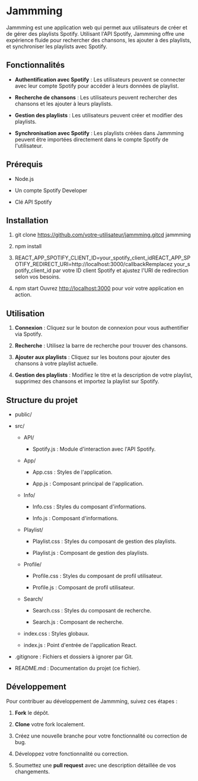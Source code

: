 Jammming
========

Jammming est une application web qui permet aux utilisateurs de créer et de gérer des playlists Spotify. Utilisant l'API Spotify, Jammming offre une expérience fluide pour rechercher des chansons, les ajouter à des playlists, et synchroniser les playlists avec Spotify.

Fonctionnalités
---------------

*   **Authentification avec Spotify** : Les utilisateurs peuvent se connecter avec leur compte Spotify pour accéder à leurs données de playlist.
    
*   **Recherche de chansons** : Les utilisateurs peuvent rechercher des chansons et les ajouter à leurs playlists.
    
*   **Gestion des playlists** : Les utilisateurs peuvent créer et modifier des playlists.
    
*   **Synchronisation avec Spotify** : Les playlists créées dans Jammming peuvent être importées directement dans le compte Spotify de l'utilisateur.
    

Prérequis
---------

*   Node.js
    
*   Un compte Spotify Developer
    
*   Clé API Spotify
    

Installation
------------

1.  git clone https://github.com/votre-utilisateur/jammming.gitcd jammming
    
2. npm install
    
3.  REACT\_APP\_SPOTIFY\_CLIENT\_ID=your\_spotify\_client\_idREACT\_APP\_SPOTIFY\_REDIRECT\_URI=http://localhost:3000/callbackRemplacez your\_spotify\_client\_id par votre ID client Spotify et ajustez l'URI de redirection selon vos besoins.
    
4.  npm start Ouvrez [http://localhost:3000](http://localhost:3000/) pour voir votre application en action.
    

Utilisation
-----------

1.  **Connexion** : Cliquez sur le bouton de connexion pour vous authentifier via Spotify.
    
2.  **Recherche** : Utilisez la barre de recherche pour trouver des chansons.
    
3.  **Ajouter aux playlists** : Cliquez sur les boutons pour ajouter des chansons à votre playlist actuelle.
    
4.  **Gestion des playlists** : Modifiez le titre et la description de votre playlist, supprimez des chansons et importez la playlist sur Spotify.
    

Structure du projet
-------------------

*   public/
    
*   src/
    
    *   API/
        
        *   Spotify.js : Module d'interaction avec l'API Spotify.
            
    *   App/
        
        *   App.css : Styles de l'application.
            
        *   App.js : Composant principal de l'application.
            
    *   Info/
        
        *   Info.css : Styles du composant d'informations.
            
        *   Info.js : Composant d'informations.
            
    *   Playlist/
        
        *   Playlist.css : Styles du composant de gestion des playlists.
            
        *   Playlist.js : Composant de gestion des playlists.
            
    *   Profile/
        
        *   Profile.css : Styles du composant de profil utilisateur.
            
        *   Profile.js : Composant de profil utilisateur.
            
    *   Search/
        
        *   Search.css : Styles du composant de recherche.
            
        *   Search.js : Composant de recherche.
            
    *   index.css : Styles globaux.
        
    *   index.js : Point d'entrée de l'application React.
        
*   .gitignore : Fichiers et dossiers à ignorer par Git.
    
*   README.md : Documentation du projet (ce fichier).
    

Développement
-------------

Pour contribuer au développement de Jammming, suivez ces étapes :

1.  **Fork** le dépôt.
    
2.  **Clone** votre fork localement.
    
3.  Créez une nouvelle branche pour votre fonctionnalité ou correction de bug.
    
4.  Développez votre fonctionnalité ou correction.
    
5.  Soumettez une **pull request** avec une description détaillée de vos changements.
